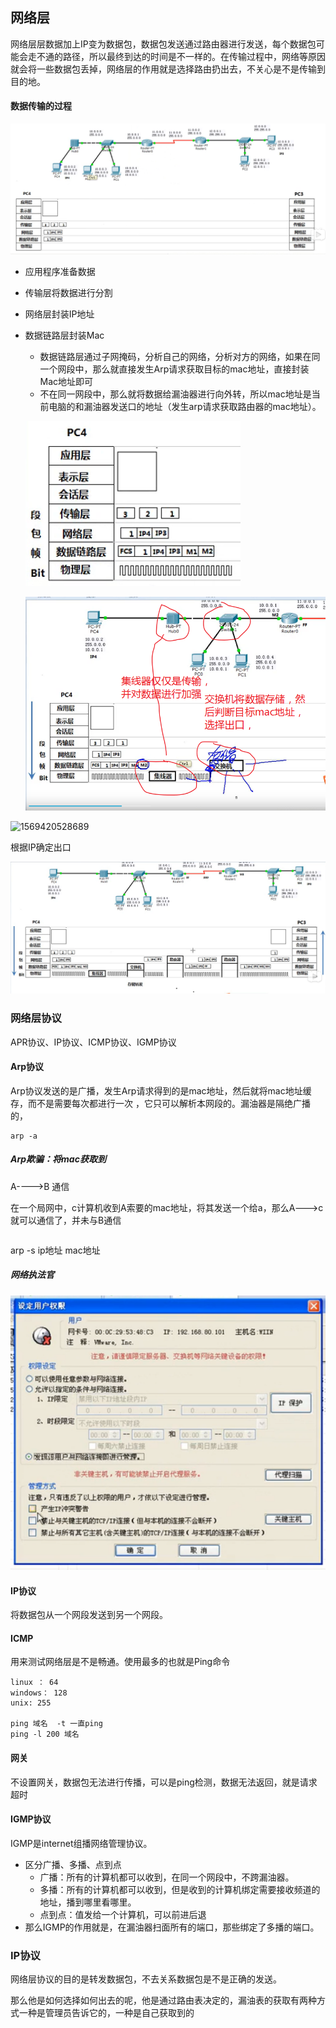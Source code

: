 

## 网络层

网络层层数据加上IP变为数据包，数据包发送通过路由器进行发送，每个数据包可能会走不通的路径，所以最终到达的时间是不一样的。在传输过程中，网络等原因就会将一些数据包丢掉，网络层的作用就是选择路由扔出去，不关心是不是传输到目的地。

#### 数据传输的过程

![1569419269026](photo/1569419269026.png)

- 应用程序准备数据

- 传输层将数据进行分割

- 网络层封装IP地址

- 数据链路层封装Mac  

  -  数据链路层通过子网掩码，分析自己的网络，分析对方的网络，如果在同一个网段中，那么就直接发生Arp请求获取目标的mac地址，直接封装Mac地址即可
  - 不在同一网段中，那么就将数据给漏油器进行向外转，所以mac地址是当前电脑的和漏油器发送口的地址（发生arp请求获取路由器的mac地址）。

  ![1569419925044](photo\1569419925044.png)

  ![1569420232308](photo\1569420232308.png)

![1569420528689](E:\蒋瑜\qiuzhao\笔记\计算机网络\photo\1569420528689.png)

根据IP确定出口

![1569420893246](photo\1569420893246.png)

### 网络层协议

APR协议、IP协议、ICMP协议、IGMP协议

#### Arp协议

Arp协议发送的是广播，发生Arp请求得到的是mac地址，然后就将mac地址缓存，而不是需要每次都进行一次 ，它只可以解析本网段的。漏油器是隔绝广播的，

```
arp -a
```

##### Arp欺骗：将mac获取到

A---->B  通信

在一个局网中，c计算机收到A索要的mac地址，将其发送一个给a，那么A--->c就可以通信了，并未与B通信

```

```

arp -s ip地址  mac地址 

##### 网络执法官

![1569505357053](photo\1569505357053.png)

#### IP协议

将数据包从一个网段发送到另一个网段。



#### ICMP

用来测试网络层是不是畅通。使用最多的也就是Ping命令

```
linux ： 64
windows： 128
unix: 255

ping 域名  -t 一直ping
ping -l 200 域名
```



#### 网关

不设置网关，数据包无法进行传播，可以是ping检测，数据无法返回，就是请求超时



#### IGMP协议

IGMP是internet组播网络管理协议。



- 区分广播、多播、点到点
  - 广播：所有的计算机都可以收到，在同一个网段中，不跨漏油器。
  - 多播：所有的计算机都可以收到，但是收到的计算机绑定需要接收频道的地址，播到哪里看哪里。
  - 点到点：值发给一个计算机，可以前进后退
- 那么IGMP的作用就是，在漏油器扫面所有的端口，那些绑定了多播的端口。

### IP协议

网络层协议的目的是转发数据包，不去关系数据包是不是正确的发送。

那么他是如何选择如何出去的呢，他是通过路由表决定的，漏油表的获取有两种方式一种是管理员告诉它的，一种是自己获取到的 